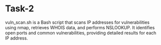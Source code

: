 # Task-2
vuln_scan.sh is a Bash script that scans IP addresses for vulnerabilities using nmap, retrieves WHOIS data, and performs NSLOOKUP. It identifies open ports and common vulnerabilities, providing detailed results for each IP address.
